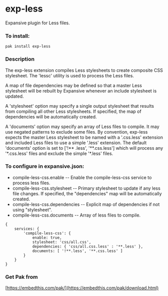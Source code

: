 exp-less
===

Expansive plugin for Less files.

### To install:

    pak install exp-less

### Description

The exp-less extension compiles Less stylesheets to create composite CSS stylesheet.
The 'lessc' utility is used to process the Less files.

A map of file dependencies may be defined so that a master Less stylesheet will be rebuilt
by Expansive whenever an include stylesheet is updated. 

A 'stylesheet' option may specify a single output stylesheet that results from compiling all 
other Less stylesheets. If specified, the map of dependencies will be automatically created.

A 'documents' option may specify an array of Less files to compile. It may use negated 
patterns to exclude some files. By convention, exp-less expects the master Less stylesheet 
to be named with a '.css.less' extension and included Less files to use a simple '.less' 
extension. The default 'documents' option is set to ['!\*\* .less', '\*\*.css.less'] which will
process any '\*.css.less' files and exclude the simple '\*.less' files.

### To configure in expansive.json:

* compile-less-css.enable -- Enable the compile-less-css service to process less files.
* compile-less-css.stylesheet -- Primary stylesheet to update if any less file changes.
    If specified, the "dependencies" map will be automatically created.
* compile-less-css.dependencies -- Explicit map of dependencies if not using "stylesheet".
* compile-less-css.documents -- Array of less files to compile.

```
{
    services: {
        'compile-less-css': {
            enable: true,
            stylesheet: 'css/all.css',
            dependencies: { 'css/all.css.less' : '**.less' },
            documents: [ '!**.less', '**.css.less' ]
        }
    }
}
```

### Get Pak from

[https://embedthis.com/pak/](https://embedthis.com/pak/download.html)
